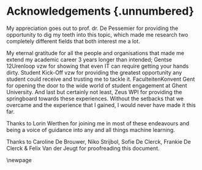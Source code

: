 
# Acknowledgements {.unnumbered}

<!-- This is for acknowledging all of the people who helped out -->

My appreciation goes out to prof. dr. De Pessemier for providing the opportunity to dig my teeth into this topic, which made me research two completely different fields that both interest me a lot.

My eternal gratitude for all the people and organisations that made me extend my academic career 3 years longer than intended; Gentse 12Urenloop vzw for showing that even IT can require getting your hands dirty. Student Kick-Off vzw for providing the greatest opportunity any student could receive and trusting me to tackle it. FaculteitenKonvent Gent for opening the door to the wide world of student engagement at Ghent University. And last but certainly not least, Zeus WPI for providing the springboard towards these experiences. Without the setbacks that we overcame and the experience that I gained, I would never have made it this far.

Thanks to Lorin Werthen for joining me in most of these endeavours and being a voice of guidance into any and all things machine learning.

Thanks to Caroline De Brouwer, Niko Strijbol, Sofie De Clerck, Frankie De Clerck \& Felix Van der Jeugt for proofreading this document.


<!-- Use the \newpage command to force a new page -->

\newpage



